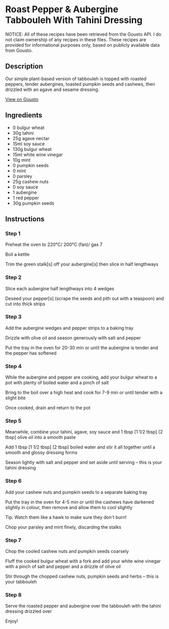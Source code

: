 # Roast Pepper & Aubergine Tabbouleh With Tahini Dressing

NOTICE: All of these recipes have been retrieved from the Gousto API. I do not claim ownership of any recipes in these files. These recipes are provided for informational purposes only, based on publicly available data from Gousto.

## Description

Our simple plant-based version of tabbouleh is topped with roasted peppers, tender aubergines, toasted pumpkin seeds and cashews, then drizzled with an agave and sesame dressing. 

[View on Gousto](https://www.gousto.co.uk/recipes/cookbook/roast-veg-tabbouleh-with-tahini-dressing)

## Ingredients

- 0 bulgur wheat
- 30g tahini
- 25g agave nectar
- 15ml soy sauce
- 130g bulgur wheat
- 15ml white wine vinegar 
- 10g mint
- 0 pumpkin seeds
- 0 mint
- 0 parsley
- 25g cashew nuts 
- 0 soy sauce
- 1 aubergine 
- 1 red pepper
- 30g pumpkin seeds

## Instructions


### Step 1

Preheat the oven to 220°C/ 200°C (fan)/ gas 7

Boil a kettle

Trim the green stalk[s] off your aubergine[s]<span class="text-danger"> </span>then slice in half lengthways


### Step 2

Slice each aubergine half lengthways into 4 wedges

Deseed your pepper[s] (scrape the seeds and pith out with a teaspoon) and cut into thick strips


### Step 3

Add the aubergine wedges and pepper strips to a baking tray

Drizzle with olive oil and season generously with salt and pepper

Put the tray in the oven for 20-30 min or until the aubergine is tender and the pepper has softened


### Step 4

While the aubergine and pepper are cooking, add your bulgur wheat to a pot with plenty of boiled water and a pinch of salt

Bring to the boil over a high heat and cook for 7-9 min or until tender with a slight bite

Once cooked, drain and return to the pot


### Step 5

Meanwhile, combine your tahini, agave, soy sauce and 1 tbsp [<span class="text-purple">1 1/2 tbsp] </span><span class="text-danger">[2 tbsp]</span> olive oil into a smooth paste

Add 1 tbsp <span class="text-purple">[1 1/2 tbsp]</span> <span class="text-danger">[2 tbsp]</span> boiled water and stir it all together until a smooth and glossy dressing forms

Season lightly with salt and pepper and set aside until serving – this is your tahini dressing


### Step 6

Add your cashew nuts and pumpkin seeds to a separate baking tray

Put the tray in the oven for 4-5 min or until the cashews have darkened slightly in colour, then remove and allow them to cool slightly

Tip: Watch them like a hawk to make sure they don't burn!

Chop your parsley and mint finely, discarding the stalks


### Step 7

Chop the cooled cashew nuts and pumpkin seeds coarsely

Fluff the cooked bulgur wheat with a fork and add your white wine vinegar with a pinch of salt and pepper and a drizzle of olive oil

Stir through the chopped cashew nuts, pumpkin seeds and herbs – this is your tabbouleh

### Step 8

Serve the roasted pepper and aubergine over the tabbouleh with the tahini dressing drizzled over

Enjoy!

